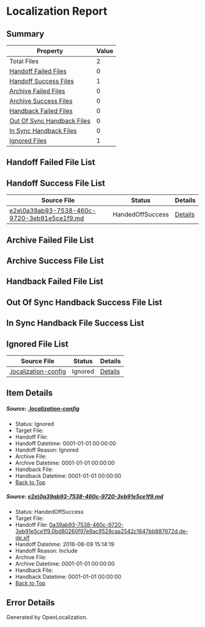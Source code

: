 # <a name='report-top'></a> Localization Report

## Summary
 Property | Value 
 -------- | ----- 
 Total Files | 2
[ Handoff Failed Files ](#handoff-failed-list)| 0
[ Handoff Success Files ](#handoff-success-list)| 1
[ Archive Failed Files ](#archive-failed-list)| 0
[ Archive Success Files ](#archive-success-list)| 0
[ Handback Failed Files ](#handback-failed-list)| 0
[ Out Of Sync Handback Files ](#outofsync-handback-success-list)| 0
[ In Sync Handback Files ](#insync-handback-success-list)| 0
[ Ignored Files ](#ignored-list)| 1

## <a name='handoff-failed-list'></a> Handoff Failed File List

## <a name='handoff-success-list'></a> Handoff Success File List
 Source File | Status | Details 
 ----------- | ------ | ------- 
 [e2e\0a39ab93-7538-460c-9720-3eb91e5ce1f9.md](https://github.com/OpenLocalizationTestOrg/oltest/blob/b40cc96927069a8994a02b1915ebee89bbb799a2/e2e/0a39ab93-7538-460c-9720-3eb91e5ce1f9.md) | HandedOffSuccess | [Details](#626aa1a27cdf6c16a971c48f20e8e71f376245801)

## <a name='archive-failed-list'></a> Archive Failed File List

## <a name='archive-success-list'></a> Archive Success File List

## <a name='handback-failed-list'></a> Handback Failed File List

## <a name='outofsync-handback-success-list'></a> Out Of Sync Handback Success File List

## <a name='insync-handback-success-list'></a> In Sync Handback File Success List

## <a name='ignored-list'></a> Ignored File List
 Source File | Status | Details 
 ----------- | ------ | ------- 
 [.localization-config](https://github.com/OpenLocalizationTestOrg/oltest/blob/b40cc96927069a8994a02b1915ebee89bbb799a2/.localization-config) | Ignored | [Details](#3d4f252ac210baf56311d7e97dcc2db10974dbd20)

## Item Details
##### <a name='3d4f252ac210baf56311d7e97dcc2db10974dbd20'></a> Source: [.localization-config](https://github.com/OpenLocalizationTestOrg/oltest/blob/b40cc96927069a8994a02b1915ebee89bbb799a2/.localization-config)
* Status: Ignored
* Target File: 
* Handoff File: 
* Handoff Datetime: 0001-01-01 00:00:00
* Handoff Reason: Ignored
* Archive File: 
* Archive Datetime: 0001-01-01 00:00:00
* Handback File: 
* Handback Datetime: 0001-01-01 00:00:00
* [Back to Top](#report-top)

##### <a name='626aa1a27cdf6c16a971c48f20e8e71f376245801'></a> Source: [e2e\0a39ab93-7538-460c-9720-3eb91e5ce1f9.md](https://github.com/OpenLocalizationTestOrg/oltest/blob/b40cc96927069a8994a02b1915ebee89bbb799a2/e2e/0a39ab93-7538-460c-9720-3eb91e5ce1f9.md)
* Status: HandedOffSuccess
* Target File: 
* Handoff File: [0a39ab93-7538-460c-9720-3eb91e5ce1f9.0bd80260f97e9ac9528caa2542c1647bb887672d.de-de.xlf](https://github.com/OpenLocalizationTestOrg/olhandoff-e2e/blob/6e1d6be6a90b4003089acb34536fa1291f6d6c5e/ol-handoff/OpenLocalizationTestOrg/ol-test-dede/ci/ht/0a39ab93-7538-460c-9720-3eb91e5ce1f9.0bd80260f97e9ac9528caa2542c1647bb887672d.de-de.xlf)
* Handoff Datetime: 2016-08-09 15:14:19
* Handoff Reason: Include
* Archive File: 
* Archive Datetime: 0001-01-01 00:00:00
* Handback File: 
* Handback Datetime: 0001-01-01 00:00:00
* [Back to Top](#report-top)


## Error Details

Generated by OpenLocalization.
